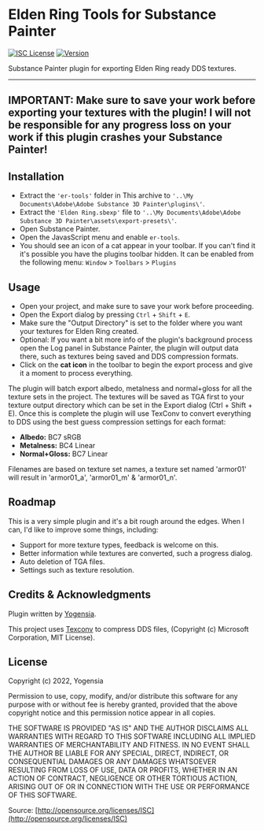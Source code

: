 # Elden Ring Tools for Substance Painter

[![ISC License](https://img.shields.io/badge/license-ISC-green)](https://github.com/yogensia/er-tools/blob/main/LICENSE) [![Version](https://img.shields.io/github/package-json/v/yogensia/er-tools)](https://github.com/yogensia/er-tools/blob/main/CHANGELOG.md)

Substance Painter plugin for exporting Elden Ring ready DDS textures.

---

## **IMPORTANT: Make sure to save your work before exporting your textures with the plugin! I will not be responsible for any progress loss on your work if this plugin crashes your Substance Painter!**

## Installation

- Extract the `'er-tools'` folder in This archive to `'..\My Documents\Adobe\Adobe Substance 3D Painter\plugins\'`.
- Extract the `'Elden Ring.sbexp'` file to `'..\My Documents\Adobe\Adobe Substance 3D Painter\assets\export-presets\'`.
- Open Substance Painter.
- Open the JavasScript menu and enable `er-tools`.
- You should see an icon of a cat appear in your toolbar. If you can't find it it's possible you have the plugins toolbar hidden. It can be enabled from the following menu: `Window` > `Toolbars` > `Plugins`

## Usage

- Open your project, and make sure to save your work before proceeding.
- Open the Export dialog by pressing `Ctrl` + `Shift` + `E`.
- Make sure the "Output Directory" is set to the folder where you want your textures for Elden Ring created.
- Optional: If you want a bit more info of the plugin's background process open the Log panel in Substance Painter, the plugin will output data there, such as textures being saved and DDS compression formats.
- Click on the **cat icon** in the toolbar to begin the export process and give it a moment to process everything.

The plugin will batch export albedo, metalness and normal+gloss for all the texture sets in the project. The textures will be saved as TGA first to your texture output directory which can be set in the Export dialog (Ctrl + Shift + E). Once this is complete the plugin will use TexConv to convert everything to DDS using the best guess compression settings for each format:

- **Albedo:** BC7 sRGB
- **Metalness:** BC4 Linear
- **Normal+Gloss:** BC7 Linear

Filenames are  based on texture set names, a texture set named 'armor01' will result in 'armor01_a', 'armor01_m' & 'armor01_n'.

## Roadmap

This is a very simple plugin and it's a bit rough around the edges. When I can, I'd like to improve some things, including:

- Support for more texture types, feedback is welcome on this.
- Better information while textures are converted, such a progress dialog.
- Auto deletion of TGA files.
- Settings such as texture resolution.

## Credits & Acknowledgments

Plugin written by [Yogensia](https://www.yogensia.com).

This project uses [Texconv](https://github.com/microsoft/DirectXTex) to compress DDS files, (Copyright (c) Microsoft Corporation, MIT License).

## License

Copyright (c) 2022, Yogensia

Permission to use, copy, modify, and/or distribute this software for any purpose
with or without fee is hereby granted, provided that the above copyright notice
and this permission notice appear in all copies.

THE SOFTWARE IS PROVIDED "AS IS" AND THE AUTHOR DISCLAIMS ALL WARRANTIES WITH
REGARD TO THIS SOFTWARE INCLUDING ALL IMPLIED WARRANTIES OF MERCHANTABILITY AND
FITNESS. IN NO EVENT SHALL THE AUTHOR BE LIABLE FOR ANY SPECIAL, DIRECT,
INDIRECT, OR CONSEQUENTIAL DAMAGES OR ANY DAMAGES WHATSOEVER RESULTING FROM LOSS
OF USE, DATA OR PROFITS, WHETHER IN AN ACTION OF CONTRACT, NEGLIGENCE OR OTHER
TORTIOUS ACTION, ARISING OUT OF OR IN CONNECTION WITH THE USE OR PERFORMANCE OF
THIS SOFTWARE.

Source: [http://opensource.org/licenses/ISC](http://opensource.org/licenses/ISC)
